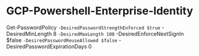 # GCP-Powershell-Enterprise-Identity

<!-- PS C:\Users\Personal\Desktop\Ovus-jobdesc\GCP-Powershell-Enterprise-Identity> Get-PasswordPolicy
 
cmdlet Get-PasswordPolicy at command pipeline position 1
Supply values for the following parameters:
DesiredPasswordStrengthEnforced: false
DesiredMinLength: 8  
DesiredMaxLength: 100
DesiredEnforceNextSignIn: false
DesiredPasswordReuseAllowed: false
DesiredPasswordExpirationDays: 90
Starting password policy check...
Compiling current state and Calculating Drift
====================================================================================================
DRIFT SUMMARY:
Policy policies/awazjjhiasxmtuoibsjnvrfpuefaq - Password Strength: CURRENT: STRONG -> DESIRED: ENABLED
Policy policies/awazjjhiasxmtuoibsjnvrfpuefaq - Enforce at Login: CURRENT: DISABLED -> DESIRED: ENABLED
Policy policies/awazjjhiasxmtuoibsjnvrfpuefaq - Password Reuse: CURRENT: DISABLED -> DESIRED: ENABLED
Policy policies/awazjjhiasxmtuoibsjnvrfpuefaq - Password Expiration Days: CURRENT: 0 -> DESIRED: 90
Policy policies/awazjjhiasrovqgudcjnvrfpuefaq - Password Strength: CURRENT: STRONG -> DESIRED: ENABLED
Policy policies/awazjjhiasrovqgudcjnvrfpuefaq - Enforce at Login: CURRENT: DISABLED -> DESIRED: ENABLED
Policy policies/awazjjhiasrovqgudcjnvrfpuefaq - Password Reuse: CURRENT: DISABLED -> DESIRED: ENABLED
Policy policies/awazjjhiasrovqgudcjnvrfpuefaq - Password Expiration Days: CURRENT: 0 -> DESIRED: 90
Policy policies/agazjjhiataz7hv7eojnvrfpuefaq - Password Strength: CURRENT: WEAK -> DESIRED: ENABLED
Policy policies/agazjjhiataz7hv7eojnvrfpuefaq - Enforce at Login: CURRENT: DISABLED -> DESIRED: ENABLED
Policy policies/agazjjhiataz7hv7eojnvrfpuefaq - Password Reuse: CURRENT: DISABLED -> DESIRED: ENABLED
Policy policies/agazjjhiataz7hv7eojnvrfpuefaq - Password Expiration Days: CURRENT: 0 -> DESIRED: 90
====================================================================================================
------------------- CURRENT STATE OF PASSWORD POLICIES --------------------
====================================================================================================

Policy: policies/awazjjhiasxmtuoibsjnvrfpuefaq
Organization Unit: orgUnits/03ph8a2z45ooh4i
Applies to: entity.org_units.exists(org_unit, org_unit.org_unit_id == orgUnitId('03ph8a2z45ooh4i')) && entity.licenses.exists(license, license in ['/product/101001/sku/1010010001'])

Password Requirements:
Password Strength: STRONG
Minimum Length: 8 characters
Maximum Length: 100 characters
Enforce at Login: False
Allow Password Reuse: False
Password Expiration: Never
-------------------------

Policy: policies/awazjjhiasrovqgudcjnvrfpuefaq
Organization Unit: orgUnits/03ph8a2z45ooh4i
Applies to: entity.org_units.exists(org_unit, org_unit.org_unit_id == orgUnitId('03ph8a2z45ooh4i')) && !entity.licenses.exists(license, license in ['/product/101001/sku/1010010001'])

Password Requirements:
Password Strength: STRONG
Minimum Length: 8 characters
Maximum Length: 100 characters
Enforce at Login: False
Allow Password Reuse: False
Password Expiration: Never
-------------------------

Policy: policies/agazjjhiataz7hv7eojnvrfpuefaq
Organization Unit: orgUnits/03ph8a2z45ooh4i
Applies to: entity.org_units.exists(org_unit, org_unit.org_unit_id == orgUnitId('03ph8a2z45ooh4i'))

Password Requirements:
Password Strength: WEAK
Minimum Length: 8 characters
Maximum Length: 100 characters
Enforce at Login: False
Allow Password Reuse: False
Password Expiration: Never
-------------------------
====================================================================================================
DRIFT DETECTED: THE CURRENT STATE DOES NOT ALIGN WITH THE DESIRED STATE FOR SOME POLICIES
====================================================================================================
THIS IS A DRIFT DETECTION RUN. NO CHANGES WILL BE MADE

Name                           Value
----                           -----
ExitLogs                       {Policy policies/awazjjhiasxmtuoibsjnvrfpuefaq - Password Strength: CURRENT: STRONG -> DESIRED: ENABLED, Policy … 
ExitCode                       2 -->



Get-PasswordPolicy `
    -DesiredPasswordStrengthEnforced $true `
    -DesiredMinLength 8 `
    -DesiredMaxLength 100 `
    -DesiredEnforceNextSignIn $false `
    -DesiredPasswordReuseAllowed $false `
    -DesiredPasswordExpirationDays 0
